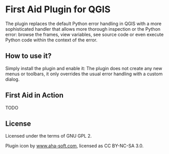 # First Aid Plugin for QGIS

The plugin replaces the default Python error handling in QGIS
with a more sophisticated handler that allows more thorough inspection
or the Python error: browse the frames, view variables, see source code
or even execute Python code within the context of the error.


## How to use it?

Simply install the plugin and enable it: The plugin does not create any new menus
or toolbars, it only overrides the usual error handling with a custom dialog.


## First Aid in Action

TODO


## License

Licensed under the terms of GNU GPL 2.

Plugin icon by www.aha-soft.com, licensed as CC BY-NC-SA 3.0.
